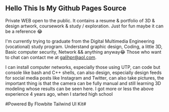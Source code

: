 ## Hello This Is My Github Pages Source

Private WEB open to the public. It contains a resume & portfolio of 3D & design artwork, coursework & study / exploration. Just for fun maybe it can be a reference 😂

I'm currently trying to graduate from the Digital Multimedia Engineering (vocational) study program. Understand graphic design, Coding, a little 3D, Basic computer security, Network && anything anyway😂 Those who want to chat can contact me at galihpr@aol.com.

I can install computer networks, especially those using UTP, can code but console like bash and C++ shells, can also design, especially design feeds for social media posts like Instagram and Twitter, can also take pictures, the important thing is that the camera can be fully manual and still learning 3D modeling whose results can be seen here. I got more or less the above experience 4 years ago, when I started high school

#Powered By Flowbite Tailwind UI Kit#

